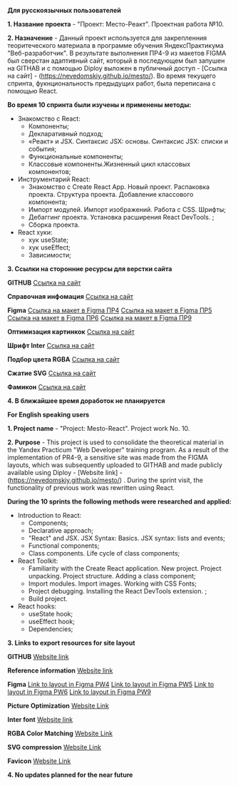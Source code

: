 **Для русскоязычных пользователей**

**1. Название проекта** - "Проект: Место-Реакт". Проектная работа №10.

**2. Назначение** - Данный проект используется для закрепленния теоритеческого материала в программе обучения ЯндексПрактикума "Веб-разработчик". В результате выполнения ПР4-9 из макетов FIGMA был сверстан адаптивный сайт, который в последующем был запушен на GITHAB и с помощью Diploy выложен в публичный доступ - [Ссылка на сайт] - (https://nevedomskiy.github.io/mesto/). Во время текущего спринта, фукнциональность предыдущих работ, была переписана с помощью React.

**Во время 10 спринта были изучены и применены методы:**
   - Знакомство с React:
      * Компоненты;
      * Декларативный подход;
      * «Реакт» и JSX. Синтаксис JSX: основы. Синтаксис JSX: списки и события;
      * Функциональные компоненты;
      * Классовые компоненты.Жизненный цикл классовых компонентов;
   - Инструментарий React:
      * Знакомство с Create React App. Новый проект. Распаковка проекта. Структура проекта. Добавление классового компонента;
      * Импорт модулей. Импорт изображений. Работа с CSS. Шрифты;
      * Дебаггинг проекта. Установка расширения React DevTools. ;
      * Сборка проекта.
   - React хуки:
      * хук useState;
      * хук useEffect;
      * Зависимости;

**3. Ссылки на сторонние ресурсы для верстки сайта**

  **GITHUB**
  [Ссылка на сайт](https://github.com/Nevedomskiy)

  **Справочная инфомация**
  [Ссылка на сайт](https://developer.mozilla.org/ru/docs/Web/CSS)

  **Figma**
  [Ссылка на макет в Figma ПР4](https://www.figma.com/file/2cn9N9jSkmxD84oJik7xL7/JavaScript.-Sprint-4?t=ybH75czb5wz4FZfl-0)
  [Ссылка на макет в Figma ПР5](https://www.figma.com/file/bjyvbKKJN2naO0ucURl2Z0/JavaScript.-Sprint-5?node-id=50160%3A347&t=TaShR0ur8yKeeiY8-0)
  [Ссылка на макет в Figma ПР6](https://www.figma.com/file/kRVLKwYG3d1HGLvh7JFWRT/JavaScript.-Sprint-6?node-id=1124%3A73&t=VhJyIu7o9N4NzeNw-0)
  [Ссылка на макет в Figma ПР9](https://www.figma.com/file/PSdQFRHoxXJFs2FH8IXViF/JavaScript.-Sprint-9?node-id=109-315&t=31I8asnDbe8w3Sv0-0)

  **Оптимизация картинкок**
  [Ссылка на сайт](https://tinypng.com/)

  **Шрифт Inter**
  [Ссылка на сайт](https://rsms.me/inter/)

  **Подбор цвета RGBA**
  [Ссылка на сайт](http://hex2rgba.devoth.com/)

  **Сжатие SVG**
  [Ссылка на сайт](https://jakearchibald.github.io/svgomg/)

  **Фамикон**
  [Ссылка на сайт](https://favicon.io/favicon-generator/)

**4. В ближайшее время доработок не планируется**


**For English speaking users**

**1. Project name** - "Project: Mesto-React". Project work No. 10.

**2. Purpose** - This project is used to consolidate the theoretical material in the Yandex Practicum "Web Developer" training program. As a result of the implementation of PR4-9, a sensitive site was made from the FIGMA layouts, which was subsequently uploaded to GITHAB and made publicly available using Diploy - [Website link] - (https://nevedomskiy.github.io/mesto/) . During the sprint visit, the functionality of previous work was rewritten using React.

**During the 10 sprints the following methods were researched and applied:**
   - Introduction to React:
      * Components;
      * Declarative approach;
      * "React" and JSX. JSX Syntax: Basics. JSX syntax: lists and events;
      * Functional components;
      * Class components. Life cycle of class components;
   - React Toolkit:
      * Familiarity with the Create React application. New project. Project unpacking. Project structure. Adding a class component;
      * Import modules. Import images. Working with CSS Fonts;
      * Project debugging. Installing the React DevTools extension. ;
      * Build project.
   - React hooks:
      * useState hook;
      * useEffect hook;
      * Dependencies;

**3. Links to export resources for site layout**

**GITHUB**
[Website link](https://github.com/Nevedomskiy)

**Reference information**
[Website link](https://developer.mozilla.org/ru/docs/Web/CSS)

**Figma**
[Link to layout in Figma PW4](https://www.figma.com/file/2cn9N9jSkmxD84oJik7xL7/JavaScript.-Sprint-4?t=ybH75czb5wz4FZfl-0)
[Link to layout in Figma PW5](https://www.figma.com/file/bjyvbKKJN2naO0ucURl2Z0/JavaScript.-Sprint-5?node-id=50160%3A347&t=TaShR0ur8yKeeiY8-0)
[Link to layout in Figma PW6](https://www.figma.com/file/kRVLKwYG3d1HGLvh7JFWRT/JavaScript.-Sprint-6?node-id=1124%3A73&t=VhJyIu7o9N4NzeNw-0)
[Link to layout in Figma PW9](https://www.figma.com/file/PSdQFRHoxXJFs2FH8IXViF/JavaScript.-Sprint-9?node-id=109-315&t=31I8asnDbe8w3Sv0-0)

**Picture Optimization**
[Website Link](https://tinypng.com/)

**Inter font**
[Website link](https://rsms.me/inter/)

**RGBA Color Matching**
[Website Link](http://hex2rgba.devoth.com/)

**SVG compression**
[Website Link](https://jakearchibald.github.io/svgomg/)

**Favicon**
[Website Link](https://favicon.io/favicon-generator/)

**4. No updates planned for the near future**
